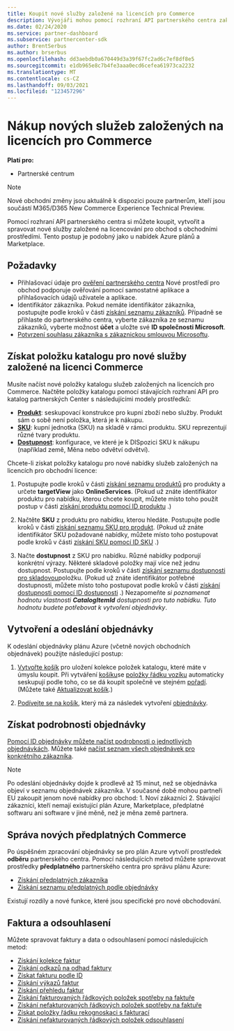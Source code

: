 ```yaml
---
title: Koupit nové služby založené na licencích pro Commerce
description: Vývojáři mohou pomocí rozhraní API partnerského centra zakoupit, vytvořit a spravovat nové služby založené na licencích pro obchodní licence.
ms.date: 02/24/2020
ms.service: partner-dashboard
ms.subservice: partnercenter-sdk
author: BrentSerbus
ms.author: brserbus
ms.openlocfilehash: dd3aebdb0a670449d3a39f67fc2ad6c7ef8df8e5
ms.sourcegitcommit: e1db965e8c7b4fe3aaa0ecd6cefea61973ca2232
ms.translationtype: MT
ms.contentlocale: cs-CZ
ms.lasthandoff: 09/03/2021
ms.locfileid: "123457296"
---
```

# <a name="purchasing-new-commerce-license-based-services"></a>Nákup nových služeb založených na licencích pro Commerce

**Platí pro:**

* Partnerské centrum

> [!Note] 
> Nové obchodní změny jsou aktuálně k dispozici pouze partnerům, kteří jsou součástí M365/D365 New Commerce Experience Technical Preview.

Pomocí rozhraní API partnerského centra si můžete koupit, vytvořit a spravovat nové služby založené na licencování pro obchod s obchodními prostředími. Tento postup je podobný jako u nabídek Azure plánů a Marketplace.

## <a name="prerequisites"></a>Požadavky

* Přihlašovací údaje pro [ověření partnerského centra](partner-center-authentication.md) Nové prostředí pro obchod podporuje ověřování pomocí samostatné aplikace a přihlašovacích údajů uživatele a aplikace.
* Identifikátor zákazníka. Pokud nemáte identifikátor zákazníka, postupujte podle kroků v části [získání seznamu zákazníků](get-a-list-of-customers.md). Případně se přihlaste do partnerského centra, vyberte zákazníka ze seznamu zákazníků, vyberte možnost **účet** a uložte své **ID společnosti Microsoft**.
* [Potvrzení souhlasu zákazníka s zákaznickou smlouvou Microsoftu](/partner-center/confirm-customer-agreement).

## <a name="get-the-catalog-item-for-new-commerce-license-based-services"></a>Získat položku katalogu pro nové služby založené na licenci Commerce

Musíte načíst nové položky katalogu služeb založených na licencích pro Commerce. Načtěte položky katalogu pomocí stávajících rozhraní API pro katalog partnerských Center s následujícími modely prostředků:

* **[Produkt](product-resources.md#product)**: seskupovací konstrukce pro kupní zboží nebo služby. Produkt sám o sobě není položka, která je k nákupu.
* **[SKU](product-resources.md#sku)**: kupní jednotka (SKU) na skladě v rámci produktu. SKU reprezentují různé tvary produktu.
* **[Dostupnost](product-resources.md#availability)**: konfigurace, ve které je k DISpozici SKU k nákupu (například země, Měna nebo odvětví odvětví).

Chcete-li získat položky katalogu pro nové nabídky služeb založených na licencích pro obchodní licence:

1. Postupujte podle kroků v části [získání seznamu produktů](get-a-list-of-products.md) pro produkty a určete **targetView** jako **OnlineServices**. (Pokud už znáte identifikátor produktu pro nabídku, kterou chcete koupit, můžete místo toho použít postup v části [získání produktu pomocí ID produktu](get-a-product-by-id.md) .)

2. Načtěte **SKU** z produktu pro nabídku, kterou hledáte. Postupujte podle kroků v části [získání seznamu SKU pro produkt](get-a-list-of-skus-for-a-product.md). (Pokud už znáte identifikátor SKU požadované nabídky, můžete místo toho postupovat podle kroků v části [získání SKU pomocí ID SKU](get-a-sku-by-id.md) .)

3. Načte **dostupnost** z SKU pro nabídku. Různé nabídky podporují konkrétní výrazy. Některé skladové položky mají více než jednu dostupnost. Postupujte podle kroků v části [získání seznamu dostupnosti pro skladovou](get-a-list-of-availabilities-for-a-sku.md)položku. (Pokud už znáte identifikátor potřebné dostupnosti, můžete místo toho postupovat podle kroků v části [získání dostupnosti pomocí ID dostupnosti](get-an-availability-by-id.md) .) Nezapomeňte *si poznamenat hodnotu vlastnosti **CatalogItemId** dostupnosti pro tuto nabídku. Tuto hodnotu budete potřebovat k vytvoření objednávky*.

## <a name="create-and-submit-an-order"></a>Vytvoření a odeslání objednávky

K odeslání objednávky plánu Azure (včetně nových obchodních objednávek) použijte následující postup:

1. [Vytvořte košík](create-a-cart.md) pro uložení kolekce položek katalogu, které máte v úmyslu koupit. Při vytváření [košíku](cart-resources.md#cart)se [položky řádku vozíku](cart-resources.md#cartlineitem) automaticky seskupují podle toho, co se dá koupit společně ve stejném [pořadí](order-resources.md#order). (Můžete také [Aktualizovat košík](update-a-cart.md).)

2. [Podívejte se na košík](checkout-a-cart.md), který má za následek vytvoření [objednávky](order-resources.md#order).

## <a name="get-order-details"></a>Získat podrobnosti objednávky

[Pomocí ID objednávky můžete načíst podrobnosti o jednotlivých objednávkách](get-an-order-by-id.md). Můžete také [načíst seznam všech objednávek pro konkrétního zákazníka](get-all-of-a-customer-s-orders.md).

>[!NOTE]
>Po odeslání objednávky dojde k prodlevě až 15 minut, než se objednávka objeví v seznamu objednávek zákazníka. V současné době mohou partneři EU zakoupit jenom nové nabídky pro obchod: 1. Noví zákazníci 2. Stávající zákazníci, kteří nemají existující plán Azure, Marketplace, předplatné softwaru ani software v jiné měně, než je měna země partnera.

## <a name="manage-new-commerce-subscriptions"></a>Správa nových předplatných Commerce

Po úspěšném zpracování objednávky se pro plán Azure vytvoří prostředek **odběru** partnerského centra. Pomocí následujících metod můžete spravovat prostředky **předplatného** partnerského centra pro správu plánu Azure:

* [Získání předplatných zákazníka](get-all-of-a-customer-s-subscriptions.md)
* [Získání seznamu předplatných podle objednávky](get-a-list-of-subscriptions-by-order.md)

Existují rozdíly a nové funkce, které jsou specifické pro nové obchodování.

## <a name="invoice-and-reconciliation"></a>Faktura a odsouhlasení

Můžete spravovat faktury a data o odsouhlasení pomocí následujících metod:

* [Získání kolekce faktur](get-a-collection-of-invoices.md)
* [Získání odkazů na odhad faktury](get-invoice-estimate-links.md)
* [Získat fakturu podle ID](get-invoice-by-id.md)
* [Získání výkazů faktur](get-invoice-statement.md)
* [Získání přehledu faktur](get-invoice-summaries.md)
* [Získání fakturovaných řádkových položek spotřeby na faktuře](get-invoice-billed-consumption-lineitems.md)
* [Získání nefakturovaných řádkových položek spotřeby na faktuře](get-invoice-unbilled-consumption-lineitems.md)
* [Získat položky řádku rekognoskaci s fakturací](get-invoiceline-items.md)
* [Získání nefakturovaných řádkových položek odsouhlasení](get-invoice-unbilled-recon-lineitems.md)
